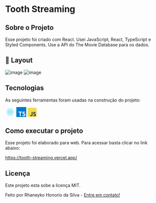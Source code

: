 # Tooth Streaming 

## Sobre o Projeto
  Esse projeto foi criado com React. Usei JavaScript, React, TypeScript e Styled Components. Use a API do The Movie Database para os dados.

## 🎨 Layout

![image](https://firebasestorage.googleapis.com/v0/b/tooth-streaming.appspot.com/o/TMScreenshot.jpg?alt=media&token=8c392f71-dadc-41c0-a0e1-5d74d8ec4fab)
![image](https://firebasestorage.googleapis.com/v0/b/tooth-streaming.appspot.com/o/TMScreenshot2.jpg?alt=media&token=f00ccb99-d795-4693-8b32-bdf8950184ed)

## Tecnologias

As seguintes ferramentas foram usadas na construção do projeto:

<code><img height="32" src="https://raw.githubusercontent.com/github/explore/80688e429a7d4ef2fca1e82350fe8e3517d3494d/topics/react/react.png" alt="React"/></code>
<code><img height="32" src="https://raw.githubusercontent.com/github/explore/80688e429a7d4ef2fca1e82350fe8e3517d3494d/topics/typescript/typescript.png" alt="TypeScript"/></code>
<code><img height="30" src="https://github.com/devicons/devicon/blob/master/icons/javascript/javascript-original.svg" alt="JavaScript"/></code>

## Como executar o projeto

Esse projeto foi elaborado para web.
Para acessar basta clicar no link abaixo:

https://tooth-streaming.vercel.app/


## Licença

Este projeto esta sobe a licença MIT.

Feito por Rhaneyko Honorio da Silva - [Entre em contato!](https://www.linkedin.com/in/rhaneyko-honorio-73657819b)
